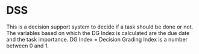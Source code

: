 # DSS

This is a decision support system to decide if a task should be done or not. 
The variables based on which the DG Index is calculated are the due date and the task importance.
DG Index = Decision Grading Index is a number between 0 and 1.